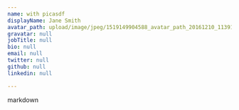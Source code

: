 ```yaml
---
name: with picasdf
displayName: Jane Smith
avatar_path: upload/image/jpeg/1519149904588_avatar_path_20161210_113915.jpg
gravatar: null
jobTitle: null
bio: null
email: null
twitter: null
github: null
linkedin: null

---
```



markdown



